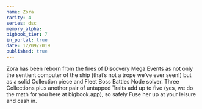 ```yaml
---
name: Zora
rarity: 4
series: dsc
memory_alpha:
bigbook_tier: 7
in_portal: true
date: 12/09/2019
published: true
---
```


Zora has been reborn from the fires of Discovery Mega Events as not only the sentient computer of the ship (that’s not a trope we’ve ever seen!) but as a solid Collection piece and Fleet Boss Battles Node solver. Three Collections plus another pair of untapped Traits add up to five (yes, we do the math for you here at bigbook.app), so safely Fuse her up at your leisure and cash in.
